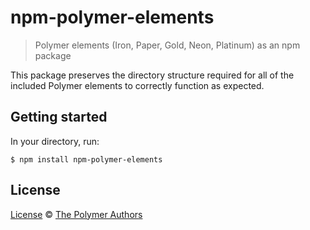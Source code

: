 # npm-polymer-elements

> Polymer elements (Iron, Paper, Gold, Neon, Platinum) as an npm package

This package preserves the directory structure required for all of the included Polymer elements to correctly function as expected.

## Getting started

In your directory, run:

```
$ npm install npm-polymer-elements
```

## License

[License](http://polymer.github.io/LICENSE.txt) © [The Polymer Authors](http://polymer.github.io/AUTHORS.txt)
